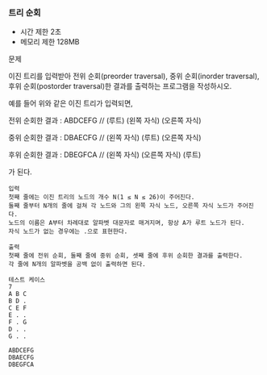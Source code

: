 ### 트리 순회
- 시간 제한 2초
- 메모리 제한 128MB

문제

이진 트리를 입력받아 전위 순회(preorder traversal), 중위 순회(inorder traversal), 후위 순회(postorder traversal)한 결과를 출력하는 프로그램을 작성하시오.

예를 들어 위와 같은 이진 트리가 입력되면,

전위 순회한 결과 : ABDCEFG // (루트) (왼쪽 자식) (오른쪽 자식)

중위 순회한 결과 : DBAECFG // (왼쪽 자식) (루트) (오른쪽 자식)

후위 순회한 결과 : DBEGFCA // (왼쪽 자식) (오른쪽 자식) (루트)

가 된다.
```
입력
첫째 줄에는 이진 트리의 노드의 개수 N(1 ≤ N ≤ 26)이 주어진다.
둘째 줄부터 N개의 줄에 걸쳐 각 노드와 그의 왼쪽 자식 노드, 오른쪽 자식 노드가 주어진다.
노드의 이름은 A부터 차례대로 알파벳 대문자로 매겨지며, 항상 A가 루트 노드가 된다.
자식 노드가 없는 경우에는 .으로 표현한다.

출력
첫째 줄에 전위 순회, 둘째 줄에 중위 순회, 셋째 줄에 후위 순회한 결과를 출력한다.
각 줄에 N개의 알파벳을 공백 없이 출력하면 된다.

테스트 케이스
7
A B C
B D .
C E F
E . .
F . G
D . .
G . .

ABDCEFG
DBAECFG
DBEGFCA
```
